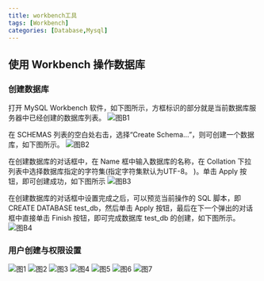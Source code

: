 ```yaml
---
title: workbench工具
tags: [Workbench]
categories: [Database,Mysql]
---
```

## 使用 Workbench 操作数据库
### 创建数据库
打开 MySQL Workbench 软件，如下图所示，方框标识的部分就是当前数据库服务器中已经创建的数据库列表。
![图B1](/workbench/B1.png "图B1")

在 SCHEMAS 列表的空白处右击，选择“Create Schema…”，则可创建一个数据库，如下图所示。
![图B2](/workbench/B2.png "图B2")

在创建数据库的对话框中，在 Name 框中输入数据库的名称，在 Collation 下拉列表中选择数据库指定的字符集(指定字符集默认为UTF-8。
)。单击 Apply 按钮，即可创建成功，如下图所示
![图B3](/workbench/B3.png "图B3")

在创建数据库的对话框中设置完成之后，可以预览当前操作的 SQL 脚本，即 CREATE DATABASE test_db，然后单击 Apply 按钮，最后在下一个弹出的对话框中直接单击 Finish 按钮，即可完成数据库 test_db 的创建，如下图所示。
![图B4](/workbench/B4.png "图B4")


### 用户创建与权限设置
![图1](/workbench/1.png "图1")
![图2](/workbench/2.png "图2")
![图3](/workbench/3.png "图3")
![图4](/workbench/4.png "图4")
![图5](/workbench/5.png "图5")
![图6](/workbench/6.png "图6")
![图7](/workbench/7.png "图7")






